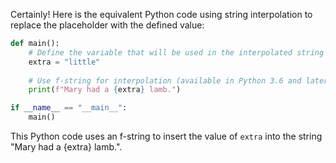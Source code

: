  Certainly! Here is the equivalent Python code using string interpolation to replace the placeholder with the defined value:

```python
def main():
    # Define the variable that will be used in the interpolated string
    extra = "little"
    
    # Use f-string for interpolation (available in Python 3.6 and later)
    print(f"Mary had a {extra} lamb.")

if __name__ == "__main__":
    main()
```

This Python code uses an f-string to insert the value of `extra` into the string "Mary had a {extra} lamb.".
